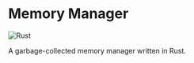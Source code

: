 # Memory Manager

![Rust](https://github.com/Krantz-XRF/memory-manager/workflows/Build/badge.svg)

A garbage-collected memory manager written in Rust.
